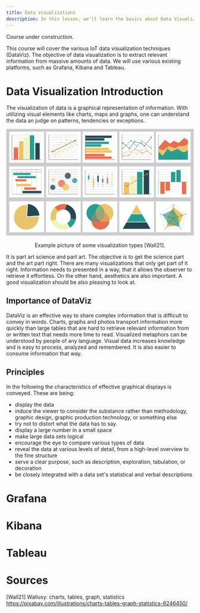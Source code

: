 ```yaml
---
title: Data visualizations
description: In this lesson, we'll learn the basics about Data Visualizations.
---
```


Course under construction.

This course will cover the various IoT data visualization techniques (DataViz). The objective of data visualization is to extract relevant information from massive amounts of data. We will use various existing platforms, such as Grafana, Kibana and Tableau.


# Data Visualization Introduction

The visualization of data is a graphical representation of information. With utilizing visual elements like charts, maps and graphs, one can understand the data an judge on patterns, tendencies or exceptions.

![Example picture of some visualization types](charts_intro_1280.png)
<p style="text-align: center;">
Example picture of some visualization types [Wall21]. 
</p>

It is part art science and part art. The objective is to get the science part and the art part right. There are many visualizations that only get part of it right. Information needs to presented in a way, that it allows the observer to retrieve it effortless. On the other hand, aesthetics are also important. A good visualization should be also pleasing to look at.  

## Importance of DataViz

DataViz is an effective way to share complex information that is difficult to convey in words. Charts, graphs and photos transport information more quickly than large tables that are hard to retrieve relevant information from or written text that needs more time to read. Visualized metaphors can be understood by people of any language. Visual data increases knowledge and is easy to process, analyzed and remembered. It is also easier to consume information that way. 

## Principles

In the following the characteristics of effective graphical displays is conveyed. These are being:

- display the data
- induce the viewer to consider the substance rather than methodology, graphic design, graphic production technology, or something else
- try not to distort what the data has to say.
- display a large number in a small space
- make large data sets logical
- encourage the eye to compare various types of data
- reveal the data at various levels of detail, from a high-level overview to the fine structure
- serve a clear purpose, such as description, exploration, tabulation, or decoration
- be closely integrated with a data set's statistical and verbal descriptions


# Grafana




# Kibana



# Tableau



# Sources

[Wall21] Wallusy: charts, tables, graph, statistics https://pixabay.com/illustrations/charts-tables-graph-statistics-6246450/
